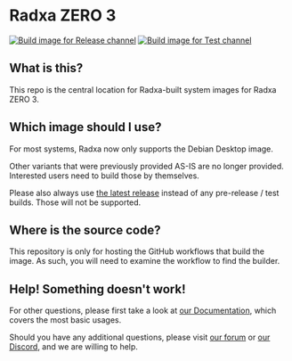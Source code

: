 # Radxa ZERO 3
[![Build image for Release channel](https://github.com/radxa-build/radxa-zero3/actions/workflows/build.yaml/badge.svg)](https://github.com/radxa-build/radxa-zero3/actions/workflows/build.yaml) [![Build image for Test channel](https://github.com/radxa-build/radxa-zero3/actions/workflows/test.yaml/badge.svg)](https://github.com/radxa-build/radxa-zero3/actions/workflows/test.yaml)

## What is this?

This repo is the central location for Radxa-built system images for Radxa ZERO 3.

## Which image should I use?

For most systems, Radxa now only supports the Debian Desktop image.

Other variants that were previously provided AS-IS are no longer provided. Interested users need to build those by themselves.

Please also always use [the latest release](https://github.com/radxa-build/radxa-zero3/releases/latest) instead of any pre-release / test builds. Those will not be supported.

## Where is the source code?

This repository is only for hosting the GitHub workflows that build the image. As such, you will need to examine the workflow to find the builder.

## Help! Something doesn't work!

For other questions, please first take a look at [our Documentation](https://docs.radxa.com), which covers the most basic usages.

Should you have any additional questions, please visit [our forum](https://forum.radxa.com/) or [our Discord](https://rock.sh/go), and we are willing to help.
